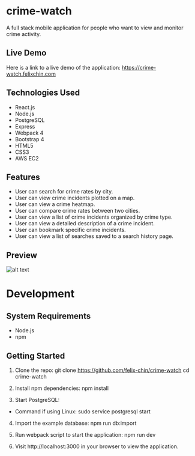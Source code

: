 # crime-watch

A full stack mobile application for people who want to view and monitor crime activity.

## Live Demo

Here is a link to a live demo of the application: https://crime-watch.felixchin.com

## Technologies Used

- React.js
- Node.js
- PostgreSQL
- Express
- Webpack 4
- Bootstrap 4
- HTML5
- CSS3
- AWS EC2

## Features

- User can search for crime rates by city.
- User can view crime incidents plotted on a map.
- User can view a crime heatmap.
- User can compare crime rates between two cities.
- User can view a list of crime incidents organized by crime type.
- User can view a detailed description of a crime incident.
- User can bookmark specific crime incidents.
- User can view a list of searches saved to a search history page.

## Preview

![alt text](./demo.gif "Demo")

# Development

## System Requirements

- Node.js
- npm

## Getting Started

1. Clone the repo:
  git clone https://github.com/felix-chin/crime-watch
  cd crime-watch
  
2. Install npm dependencies:
  npm install

3. Start PostgreSQL:
  - Command if using Linux:
  sudo service postgresql start
  
4. Import the example database:
  npm run db:import
  
5. Run webpack script to start the application:
  npm run dev
  
6. Visit http://localhost:3000 in your browser to view the application.
